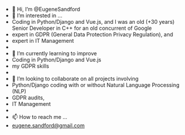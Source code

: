 - 👋 Hi, I’m @EugeneSandford
- 👀 I’m interested in ...
- Coding in Python/Django and Vue.js, and I was an old (+30 years) Senior Developer in C++ for an old concurrent of Google
- expert in GDPR (General Data Protection Privacy Regulation), and
- expert in IT Management 
- 
- 🌱 I’m currently learning to improve
- Coding in Python/Django and Vue.js
- my GDPR skills
- 
- 💞️ I’m looking to collaborate on all projects involving
-  Python/Django coding with or without Natural Language Processing (NLP)
-  GDPR audits, 
-  IT Management
-  
- 📫 How to reach me ...
- eugene.sandford@gmail.com

<!---
EugeneSandford/EugeneSandford is a ✨ special ✨ repository because its `README.md` (this file) appears on your GitHub profile.
You can click the Preview link to take a look at your changes.
--->
